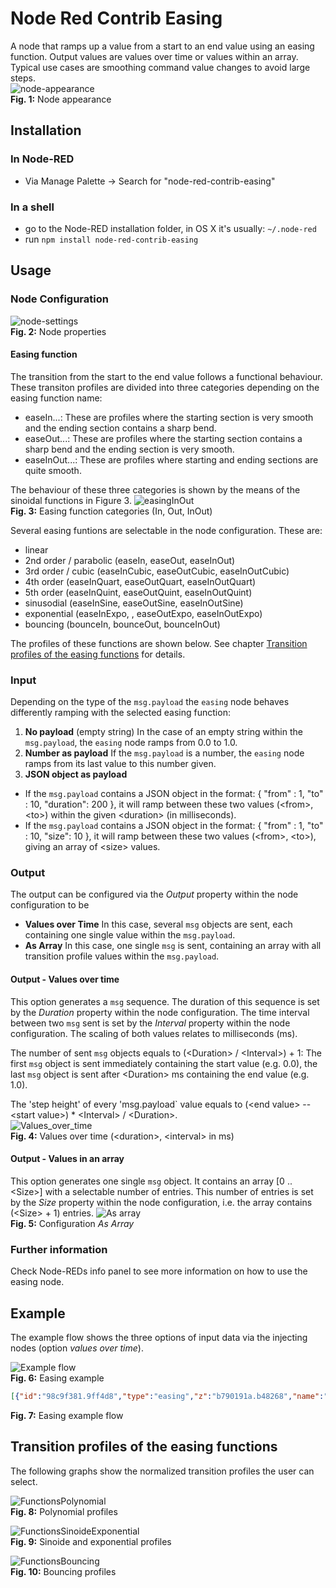 # Node Red Contrib Easing

A node that ramps up a value from a start to an end value using an easing function. Output values are values over time or values within an array.
Typical use cases are smoothing command value changes to avoid large steps.  
![node-appearance](assets/node-appearance.png)  
**Fig. 1:** Node appearance

<a name="installation"></a>
## Installation

<a name="installation_in_node-red"></a>
### In Node-RED
* Via Manage Palette -> Search for "node-red-contrib-easing"

<a name="installation_in_a_shell"></a>
### In a shell
* go to the Node-RED installation folder, in OS X it's usually: `~/.node-red`
* run `npm install node-red-contrib-easing`

<a name="usage"></a>
## Usage

<a name="node_conifguration"></a>
### Node Configuration

![node-settings](assets/node-settings.png)  
**Fig. 2:** Node properties

#### Easing function
The transition from the start to the end value follows a functional behaviour. These transiton profiles are divided into three categories depending on the easing function name:
* easeIn...: These are profiles where the starting section is very smooth and the ending section contains a sharp bend.
* easeOut...: These are profiles where the starting section contains a sharp bend and the ending section is very smooth.
* easeInOut...: These are profiles where starting and ending sections are quite smooth.

The behaviour of these three categories is shown by the means of the sinoidal functions in Figure 3.
![easingInOut](assets/easingInOut.png)  
**Fig. 3:** Easing function categories (In, Out, InOut)


Several easing funtions are selectable in the node configuration. These are:
* linear
* 2nd order / parabolic (easeIn, easeOut, easeInOut)
* 3rd order / cubic (easeInCubic, easeOutCubic, easeInOutCubic)
* 4th order (easeInQuart, easeOutQuart, easeInOutQuart)
* 5th order (easeInQuint, easeOutQuint, easeInOutQuint)
* sinusodial (easeInSine, easeOutSine, easeInOutSine)
* exponential (easeInExpo, , easeOutExpo, easeInOutExpo)
* bouncing (bounceIn, bounceOut, bounceInOut)

The profiles of these functions are shown below. See chapter [Transition profiles of the easing functions](#transition_profiles) for details.

<a name="input"></a>
### Input
Depending on the type of the `msg.payload` the `easing` node behaves differently ramping with the selected easing function:
1. **No payload** (empty string)
In the case of an empty string within the `msg.payload`, the `easing` node ramps from 0.0 to 1.0.
2. **Number as payload**
If the `msg.payload` is a number, the `easing` node ramps from its last value to this number given.
3.  **JSON object as payload**
  * If the `msg.payload` contains a JSON object in the format: { "from" : 1, "to" : 10, "duration": 200 }, it will ramp between these two values (&lt;from&gt;, &lt;to&gt;) within the given &lt;duration&gt; (in milliseconds).
  * If the `msg.payload` contains a JSON object in the format: { "from" : 1, "to" : 10, "size": 10 }, it will ramp between these two values (&lt;from&gt;, &lt;to&gt;), giving an array of &lt;size&gt; values.


<a name="output"></a>
### Output
The output can be configured via the *Output* property within the node configuration to be
* **Values over Time**
  In this case, several `msg` objects are sent, each containing one single value within the `msg.payload`.
* **As Array**
  In this case, one single `msg` is sent, containing an array with all transition profile values within the `msg.payload`.

#### Output - Values over time
This option generates a `msg` sequence. 
The duration of this sequence is set by the *Duration* property within the node configuration. The time interval between two `msg` sent is set by the *Interval* property within the node configuration.
The scaling of both values relates to milliseconds (ms).

The number of sent `msg` objects equals to (&lt;Duration&gt; / &lt;Interval&gt;) + 1: The first `msg` object is sent immediately containing the start value (e.g. 0.0), the last `msg` object is sent after &lt;Duration&gt; ms containing the end value (e.g. 1.0).

The 'step height' of every 'msg.payload` value equals to (&lt;end value&gt; -- &lt;start value&gt;) \* &lt;Interval&gt; / &lt;Duration&gt;.  
![Values_over_time](assets/values_over_time.png)  
**Fig. 4:** Values over time (&lt;duration&gt;, &lt;interval&gt; in ms)

#### Output - Values in an array
This option generates one single `msg` object. It contains an array [0 .. &lt;Size&gt;] with a selectable number of entries. This number of entries is set by the *Size* property within the node configuration, i.e. the array contains (&lt;Size&gt; + 1) entries. 
![As array](assets/array.png)  
**Fig. 5:** Configuration *As Array*



<a name="further_information"></a>
### Further information
Check Node-REDs info panel to see more information on how to use the easing node.

<a name="example"></a>
## Example

The example flow shows the three options of input data via the injecting nodes (option *values over time*).

![Example flow](assets/flow.png)  
**Fig. 6:** Easing example

```json
[{"id":"98c9f381.9ff4d8","type":"easing","z":"b790191a.b48268","name":"","easingType":"easeInOutSine","outputType":"overTime","duration":"10000","interval":50,"numberOfValues":"100","x":860,"y":640,"wires":[["1c98c61a.486e32"]]},{"id":"1f7741b6.5f97c6","type":"inject","z":"b790191a.b48268","name":"empty payload","topic":"","payload":"","payloadType":"str","repeat":"","crontab":"","once":false,"onceDelay":0.1,"x":656,"y":540,"wires":[["98c9f381.9ff4d8"]]},{"id":"4680d5d4.87aa84","type":"inject","z":"b790191a.b48268","name":"{\"from\":10,\"to\":20,\"duration\":1000}","topic":"","payload":"{\"from\":10,\"to\":20,\"duration\":1000}","payloadType":"json","repeat":"","crontab":"","once":false,"onceDelay":0.1,"x":588,"y":640,"wires":[["98c9f381.9ff4d8"]]},{"id":"c3340041.875038","type":"inject","z":"b790191a.b48268","name":"","topic":"","payload":"42","payloadType":"num","repeat":"","crontab":"","once":false,"onceDelay":0.1,"x":686,"y":740,"wires":[["98c9f381.9ff4d8"]]},{"id":"8ac57108.1cc908","type":"inject","z":"b790191a.b48268","name":"","topic":"","payload":"-3.14159","payloadType":"num","repeat":"","crontab":"","once":false,"onceDelay":0.1,"x":677,"y":780,"wires":[["98c9f381.9ff4d8"]]},{"id":"a81bf204.a4b8b8","type":"comment","z":"b790191a.b48268","name":"\"empty payload\" will ramp the value between 0.0 and 1.0","info":"","x":520,"y":500,"wires":[]},{"id":"9b527086.691238","type":"comment","z":"b790191a.b48268","name":"specifing a JSON payload will ramp between the two specified values","info":"","x":480,"y":600,"wires":[]},{"id":"f507eb28.64d96","type":"comment","z":"b790191a.b48268","name":"specifing a number as payload, will ramp to the value from the last value","info":"","x":470,"y":700,"wires":[]},{"id":"1c98c61a.486e32","type":"debug","z":"b790191a.b48268","name":"","active":true,"tosidebar":false,"console":false,"tostatus":true,"complete":"payload","targetType":"msg","x":1050,"y":640,"wires":[]}]
```  
**Fig. 7:** Easing example flow

<a name="transition_profiles"></a>
## Transition profiles of the easing functions
The following graphs show the normalized transition profiles the user can select.

![FunctionsPolynomial](assets/functionsPolynomial.png)  
**Fig. 8:** Polynomial profiles

![FunctionsSinoideExponential](assets/functionsSinoideExponential.png)  
**Fig. 9:** Sinoide and exponential profiles

![FunctionsBouncing](assets/functionsBouncing.png)  
**Fig. 10:** Bouncing profiles
